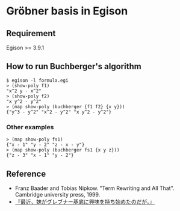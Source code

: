 # Gröbner basis in Egison

## Requirement
Egison >= 3.9.1

## How to run Buchberger's algorithm
```
$ egison -l formula.egi
> (show-poly f1)
"x^2 y - x^2"
> (show-poly f2)
"x y^2 - y^2"
> (map show-poly (buchberger {f1 f2} {x y}))
{"y^3 - y^2" "x^2 - y^2" "x y^2 - y^2"}
```

### Other examples
```
> (map show-poly fs1)
{"x - 1" "y - 2" "z - x - y"}
> (map show-poly (buchberger fs1 {x y z}))
{"z - 3" "x - 1" "y - 2"}
```

## Reference
* Franz Baader and Tobias Nipkow. "Term Rewriting and All That". Cambridge university press, 1999.
* [『最近、妹がグレブナー基底に興味を持ち始めたのだが。』](https://kakuyomu.jp/works/1177354054880542193)
